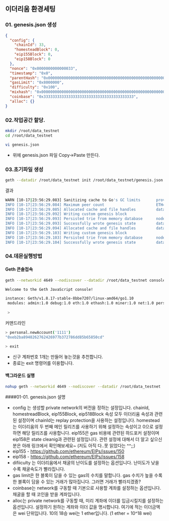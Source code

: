 ## 이더리움 환경세팅

### 01. genesis.json 생성
```json
{
  "config": {
    "chainId": 33,
    "homesteadBlock": 0,
    "eip155Block": 0,
    "eip158Block": 0
  },
  "nonce": "0x0000000000000033",
  "timestamp": "0x0",
  "parentHash": "0x0000000000000000000000000000000000000000000000000000000000000000",
  "gasLimit": "0x8000000",
  "difficulty": "0x100",
  "mixhash": "0x0000000000000000000000000000000000000000000000000000000000000000",
  "coinbase": "0x3333333333333333333333333333333333333333",
  "alloc": {}
}
```

### 02.작업공간 할당.
```bash
mkdir /root/data_testnet
cd /root/data_testnet

vi genesis.json
```
* 위에 genesis.json 파일 Copy->Paste 만든다. 

### 03.초기파일 생성
```bash
geth --datadir /root/data_testnet init /root/data_testnet/genesis.json
```
결과
```bash
WARN [10-17|23:56:29.083] Sanitizing cache to Go's GC limits       provided=1024 updated=663
INFO [10-17|23:56:29.084] Maximum peer count                       ETH=25 LES=0 total=25
INFO [10-17|23:56:29.085] Allocated cache and file handles         database=/root/data_testnet/geth/chaindata cache=16 handles=16
INFO [10-17|23:56:29.092] Writing custom genesis block 
INFO [10-17|23:56:29.093] Persisted trie from memory database      nodes=0 size=0.00B time=3.875µs gcnodes=0 gcsize=0.00B gctime=0s livenodes=1 livesize=0.00B
INFO [10-17|23:56:29.093] Successfully wrote genesis state         database=chaindata                         hash=5704d0…9bc5b0
INFO [10-17|23:56:29.094] Allocated cache and file handles         database=/root/data_testnet/geth/lightchaindata cache=16 handles=16
INFO [10-17|23:56:29.103] Writing custom genesis block 
INFO [10-17|23:56:29.103] Persisted trie from memory database      nodes=0 size=0.00B time=2.3µs   gcnodes=0 gcsize=0.00B gctime=0s livenodes=1 livesize=0.00B
INFO [10-17|23:56:29.104] Successfully wrote genesis state         database=lightchaindata                         hash=5704d0…9bc5b0```
```

### 04.데몬실행방법

#### Geth 콘솔접속
```bash
geth --networkid 4649 --nodiscover --datadir /root/data_testnet console 2>> /root/data_testnet/geth.log
```


```bash
Welcome to the Geth JavaScript console!

instance: Geth/v1.8.17-stable-8bbe7207/linux-amd64/go1.10
 modules: admin:1.0 debug:1.0 eth:1.0 ethash:1.0 miner:1.0 net:1.0 personal:1.0 rpc:1.0 txpool:1.0 web3:1.0
 
 >
```
커맨드라인
```bash
> personal.newAccount('1111')
"0xeb2ba8948262762426977b372786dd85b65850cd"

> exit
```
* 신구 계좌번호 1개는 만들어 놓는것을 추천합니다.
* 종료는 exit 명령어를 이용합니다.

#### 백그라운드 실행
```bash
nohup geth --networkid 4649 --nodiscover --datadir /root/data_testnet  --mine --minerthreads 1 --rpc 2>> /root/data_testnet/geth.log &
```

####01-01. genesis.json 설명
* config 는 생성할 private network의 버전을 정하는 설정입니다. chainId, homestreadBlock, eip155Block, eip518Block 속성 모두 이더리움 속성과 관련된 설정이며 chainId는 replay protection을 사용하는 설정입니다. homestead는 이더리움의 두 번째 메인 릴리즈를 사용하기 위해 설정하는 속성이고 0으로 설정하면 해당 릴리즈를 사용합니다. eip155은 gas 비용에 관련된 하드포커 설정이며 eip158은 state cleanig과 관련된 설정입니다. 관련 설정에 대해서 더 알고 싶으신 분은 아래 링크에서 확인해보세요~ (저도 아직 다..못 읽었다는 ^^;;)
* eip155 - https://github.com/ethereum/EIPs/issues/150
* eip158 - https://github.com/ethereum/EIPs/issues/158
* difiiculty 는 이더리움에서 채굴의 난이도를 설정하는 옵션입니다. 난이도가 낮을 수록 채굴속도가 빨라집니다.
* gas limit은 한 블록이 담을 수 있는 gas의 수치를 말합니다. gas 수치가 높을 수록 한 블록이 담을 수 있는 거래가 많아집니다. 그러면 거래가 빨라지겠죵?
* coinbase는 network를 구동할 때 기본으로 사용할 계좌를 설정하는 옵션입니다. 채굴을 할 때 코인을 받을 계좌입니다.
* alloc는 private network를 구동할 때, 미리 계좌에 이더를 입금시킬지를 설정하는 옵션입니다. 설정하기 원하는 계좌와 이더 값을 명시합니다. 여기에 적는 이더금액은 wei 단위입니다. 10의 18승 wei는 1 ether입니다. (1 ether = 10^18 wei)



